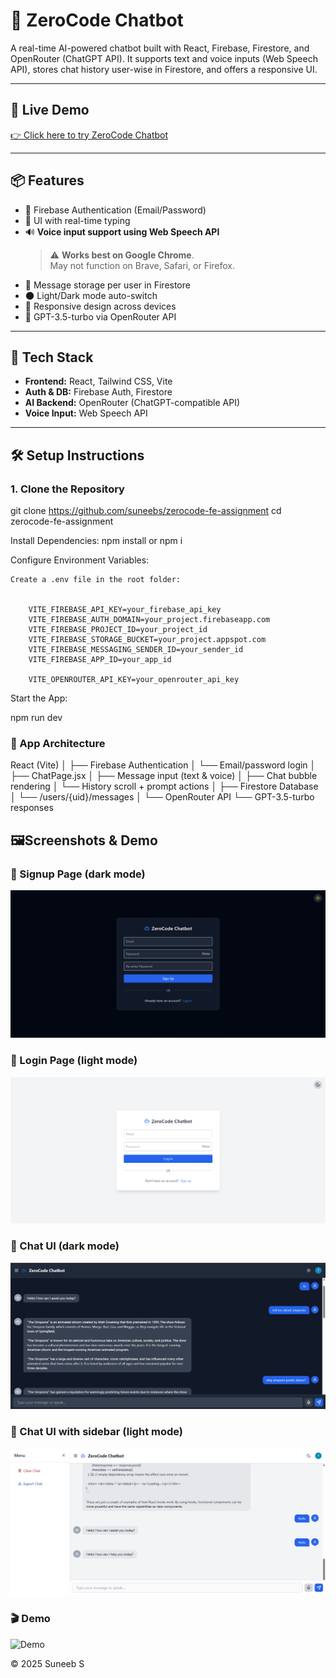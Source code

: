 # 🧠 ZeroCode Chatbot

A real-time AI-powered chatbot built with React, Firebase, Firestore, and OpenRouter (ChatGPT API). It supports text and voice inputs (Web Speech API), stores chat history user-wise in Firestore, and offers a responsive UI.

---

## 🚀 Live Demo

[👉 Click here to try ZeroCode Chatbot](https://zerocode-chatbot.netlify.app)

---

## 📦 Features

- 🔐 Firebase Authentication (Email/Password)
- 💬 UI with real-time typing
- 🔊 **Voice input support using Web Speech API**  
  > ⚠️ **Works best on Google Chrome**.  
  > May not function on Brave, Safari, or Firefox.
- 📜 Message storage per user in Firestore
- 🌑 Light/Dark mode auto-switch
- 📱 Responsive design across devices
- 🤖 GPT-3.5-turbo via OpenRouter API

---

## 🧱 Tech Stack

- **Frontend:** React, Tailwind CSS, Vite
- **Auth & DB:** Firebase Auth, Firestore
- **AI Backend:** OpenRouter (ChatGPT-compatible API)
- **Voice Input:** Web Speech API

---

## 🛠️ Setup Instructions

### 1. Clone the Repository

git clone https://github.com/suneebs/zerocode-fe-assignment
cd zerocode-fe-assignment

Install Dependencies: npm install or npm i

Configure Environment Variables: 

    Create a .env file in the root folder:


        VITE_FIREBASE_API_KEY=your_firebase_api_key
        VITE_FIREBASE_AUTH_DOMAIN=your_project.firebaseapp.com
        VITE_FIREBASE_PROJECT_ID=your_project_id
        VITE_FIREBASE_STORAGE_BUCKET=your_project.appspot.com
        VITE_FIREBASE_MESSAGING_SENDER_ID=your_sender_id
        VITE_FIREBASE_APP_ID=your_app_id

        VITE_OPENROUTER_API_KEY=your_openrouter_api_key

Start the App: 

npm run dev


### 🧠 App Architecture


React (Vite)
│
├── Firebase Authentication
│    └── Email/password login
│
├── ChatPage.jsx
│    ├── Message input (text & voice)
│    ├── Chat bubble rendering
│    └── History scroll + prompt actions
│
├── Firestore Database
│    └── /users/{uid}/messages
│
└── OpenRouter API
     └── GPT-3.5-turbo responses

## 🖼️Screenshots & Demo
### 🔐 Signup Page (dark mode)
![Sign Up](docs/signup.png)
### 🔐 Login Page (light mode)
![Log in](docs/login.png)
### 💬 Chat UI (dark mode)
![Chat page ](docs/chat1.png)
### 💬 Chat UI with sidebar (light mode)
![Chat page with sidebar](docs/chat2.png)

### 🎬 Demo  
![Demo](docs/chatbot.gif)


©️ 2025 Suneeb S